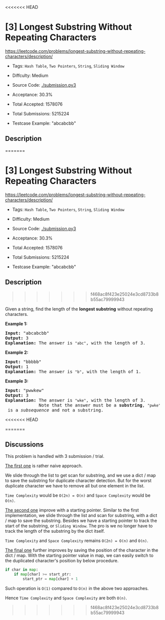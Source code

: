 <<<<<<< HEAD
# [3] Longest Substring Without Repeating Characters

<https://leetcode.com/problems/longest-substring-without-repeating-characters/description/>

- Tags: `Hash Table`, `Two Pointers`, `String`, `Sliding Window`

- Diffculty: Medium

- Source Code: [./submission.py3](./submission.py3)

- Acceptance: 30.3%

- Total Accepted: 1578076

- Total Submissions: 5215224

- Testcase Example: "abcabcbb"

## Description

=======
# [3] Longest Substring Without Repeating Characters

<https://leetcode.com/problems/longest-substring-without-repeating-characters/description/>

- Tags: `Hash Table`, `Two Pointers`, `String`, `Sliding Window`

- Difficulty: Medium

- Source Code: [./submission.py3](./submission.py3)

- Acceptance: 30.3%

- Total Accepted: 1578076

- Total Submissions: 5215224

- Testcase Example: "abcabcbb"

## Description

>>>>>>> f468ac8f423e25024e3cd8733b8b55ac79999943
<p>Given a string, find the length of the <b>longest substring</b> without repeating characters.</p>

<div>
<p><strong>Example 1:</strong></p>

<pre>
<strong>Input: </strong><span id="example-input-1-1">&quot;abcabcbb&quot;</span>
<strong>Output: </strong><span id="example-output-1">3 
<strong>Explanation:</strong></span> The answer is <code>&quot;abc&quot;</code>, with the length of 3. 
</pre>

<div>
<p><strong>Example 2:</strong></p>

<pre>
<strong>Input: </strong><span id="example-input-2-1">&quot;bbbbb&quot;</span>
<strong>Output: </strong><span id="example-output-2">1
</span><span id="example-output-1"><strong>Explanation: </strong>T</span>he answer is <code>&quot;b&quot;</code>, with the length of 1.
</pre>

<div>
<p><strong>Example 3:</strong></p>

<pre>
<strong>Input: </strong><span id="example-input-3-1">&quot;pwwkew&quot;</span>
<strong>Output: </strong><span id="example-output-3">3
</span><span id="example-output-1"><strong>Explanation: </strong></span>The answer is <code>&quot;wke&quot;</code>, with the length of 3. 
             Note that the answer must be a <b>substring</b>, <code>&quot;pwke&quot;</code> is a <i>subsequence</i> and not a substring.
</pre>
</div>
</div>
</div>
<<<<<<< HEAD

=======

## Discussions

This problem is handled with 3 submission / trial.

[The first one](./submission_v0.py3) is rather naive approach.

We slide through the list to get scan for substring, and we use a dict / map
to save the substring for duplicate character detection. But for the worst
duplicate character we have to remove all but one element in the list.

`Time Complexity` would be `O(2n) = O(n)` and `Space Complexity`
would be `O(n)`.

[The second one](./submission_v1.py3) improve with a starting pointer.
Similar to the first implementation, we slide through the list and scan for
substring, with a dict / map to save the substring. Besides we have a starting
pointer to track the start of the substring, or `Sliding Window`. The pro is
we no longer have to track the length of the substring by the dict itself.

`Time Complexity` and `Space Complexity` remains `O(2n) = O(n)` and `O(n)`.

[The final one](./submission.py3) further improves by saving the position
of the character in the dict / map. With the starting pointer value in map,
we can easily switch to the duplicated character's position by below procedure.

```python
if char in map:
    if map[char] >= start_ptr:
        start_ptr = map[char] + 1
```

Such operation is `O(1)` compared to `O(n)` in the above two approaches.

Hence `Time Complexity` and `Space Complexity` are both `O(n)`.
>>>>>>> f468ac8f423e25024e3cd8733b8b55ac79999943
